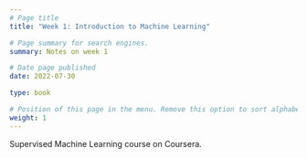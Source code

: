 ```yaml
---
# Page title
title: "Week 1: Introduction to Machine Learning"

# Page summary for search engines.
summary: Notes on week 1

# Date page published
date: 2022-07-30

type: book

# Position of this page in the menu. Remove this option to sort alphabetically.
weight: 1
---
```


Supervised Machine Learning course on Coursera.
